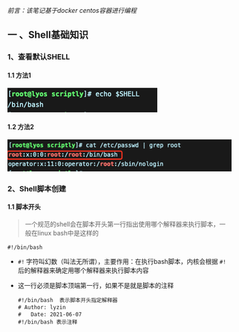 *前言：该笔记基于docker centos容器进行编程*

## 一 、Shell基础知识

### 1、查看默认SHELL

#### 1.1 方法1

![image-20210607143509105](shell编程.assets/image-20210607143509105.png)

#### 1.2 方法2

![image-20210607143536952](shell编程.assets/image-20210607143536952.png)

### 2、Shell脚本创建

#### 1.1 脚本开头

> 一个规范的shell会在脚本开头第一行指出使用哪个解释器来执行脚本，一般在linux bash中是这样的

```shell
#!/bin/bash
```

- `#!`	 字符叫幻数（叫法无所谓），主要作用：在执行bash脚本，内核会根据 `#!`后的解释器来确定用哪个解释器来执行脚本内容

- 这一行必须是脚本顶端第一行，如果不是就是脚本的注释

  ```shell	
  #!/bin/bash  表示脚本开头指定解释器
  # Author: lyzin
  #   Date: 2021-06-07
  #!/bin/bash 表示注释
  ```

  
